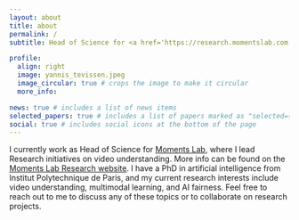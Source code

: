```yaml
---
layout: about
title: about
permalink: /
subtitle: Head of Science for <a href='https://research.momentslab.com'>Moments Lab</a>. AI scientist.

profile:
  align: right
  image: yannis_tevissen.jpeg
  image_circular: true # crops the image to make it circular
  more_info: 

news: true # includes a list of news items
selected_papers: true # includes a list of papers marked as "selected={true}"
social: true # includes social icons at the bottom of the page
---
```

I currently work as Head of Science for [Moments Lab](https://momentslab.com), where I lead Research initiatives on video understanding. More info can be found on the [Moments Lab Research website](https://research.momentslab.com).
I have a PhD in artificial intelligence from Institut Polytechnique de Paris, and my current research interests include video understanding, multimodal learning, and AI fairness.
Feel free to reach out to me to discuss any of these topics or to collaborate on research projects.